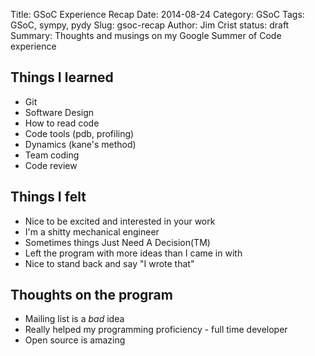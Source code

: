 Title: GSoC Experience Recap
Date: 2014-08-24
Category: GSoC
Tags: GSoC, sympy, pydy
Slug: gsoc-recap
Author: Jim Crist
status: draft
Summary: Thoughts and musings on my Google Summer of Code experience

## Things I learned

- Git
- Software Design
- How to read code
- Code tools (pdb, profiling)
- Dynamics (kane's method)
- Team coding
- Code review

## Things I felt

- Nice to be excited and interested in your work
- I'm a shitty mechanical engineer
- Sometimes things Just Need A Decision(TM)
- Left the program with more ideas than I came in with
- Nice to stand back and say "I wrote that"

## Thoughts on the program

- Mailing list is a *bad* idea
- Really helped my programming proficiency - full time developer
- Open source is amazing

